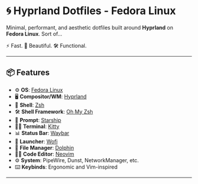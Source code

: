 # 🌀 Hyprland Dotfiles - Fedora Linux

Minimal, performant, and aesthetic dotfiles built around **Hyprland** on **Fedora Linux**. Sort of...

⚡ Fast. 🎨 Beautiful. 🛠️ Functional.

<!--![Hyprland Screenshot](path/to/your/screenshot.png)-->

---

## 📦 Features
- ⚙️ **OS**: [Fedora Linux](https://fedoraproject.org/)
- 🖥️ **Compositor/WM**: [Hyprland](https://hyprland.org/)
- 🐚 **Shell**: [Zsh](https://www.zsh.org/)
- 🛠️ **Shell Framework**: [Oh My Zsh](https://ohmyz.sh/)
- 📝 **Prompt**: [Starship](https://starship.rs/guide/)
- 👨‍💻 **Terminal**: [Kitty](https://sw.kovidgoyal.net/kitty/) 
- 📊 **Status Bar**: [Waybar](https://github.com/Alexays/Waybar)
- 🧠 **Launcher**: [Wofi](https://sr.ht/~scoopta/wofi/)
- 📂 **File Manager**: [Dolphin](https://github.com/KDE/dolphin)
- 👩‍💻 **Code Editor**: [Neovim](https://neovim.io/)
- ⚙️ **System**: PipeWire, Dunst, NetworkManager, etc.
- ⌨️ **Keybinds**: Ergonomic and Vim-inspired

---


